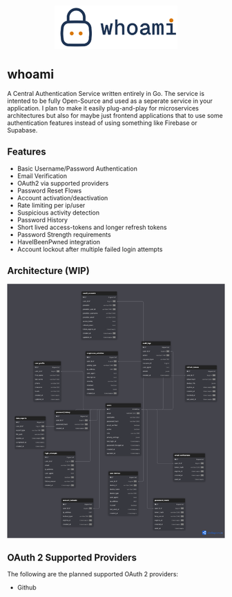 <div align="center">
    <img src='./.github/images/whoami-logo.png' height=100/>
</div>

# whoami

A Central Authentication Service written entirely in Go. The service is intented to be fully Open-Source and used as a seperate service in your application. I plan to make it easily plug-and-play for microservices architectures but also for maybe just frontend applications that to use some authentication features instead of using something like Firebase or Supabase.

## Features

- Basic Username/Password Authentication
- Email Verification
- OAuth2 via supported providers
- Password Reset Flows
- Account activation/deactivation
- Rate limiting per ip/user
- Suspicious activity detection
- Password History
- Short lived access-tokens and longer refresh tokens
- Password Strength requirements
- HaveIBeenPwned integration
- Account lockout after multiple failed login attempts

## Architecture (WIP)

![Database Design](./.github/images/whoami-db.png)

## OAuth 2 Supported Providers

The following are the planned supported OAuth 2 providers:

- Github
